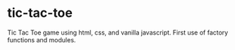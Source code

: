 # tic-tac-toe
Tic Tac Toe game using html, css, and vanilla javascript. First use of factory functions and modules.
